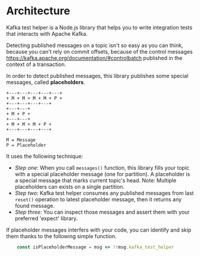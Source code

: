 # Architecture

Kafka test helper is a Node.js  library that helps you to write integration tests that interacts with Apache Kafka.

Detecting published messages on a topic isn't so easy as you can think, because you can't rely on commit offsets, because of the control messages https://kafka.apache.org/documentation/#controlbatch published in the context of a transaction.

In order to detect published messages, this library publishes some special messages, called **placeholders**.

```
+---+---+---+---+---+
+ M + M + M + M + P +
+---+---+---+---+
+---+---+
+ M + P +
+---+---+
+ M + M + M + P +
+---+---+---+---+

M = Message
P = Placeholder
```

It uses the following technique:
- _Step one_: When you call `messages()` function, this library fills your topic with a special placeholder message (one for partition). A placeholder is a special message that marks current topic's head. Note: Multiple placeholders can exists on a single partition.
- _Step two_: Kafka test helper consumes any published messages from last `reset()` operation to latest placeholder message, then it returns any found message. 
- _Step three_: You can inspect those messages and assert them with your preferred 'expect' library.

If placeholder messages interfers with your code, you can identify and skip them thanks to the following simple function.

```js
    const isPlaceholderMessage = msg => !!msg.kafka_test_helper
```